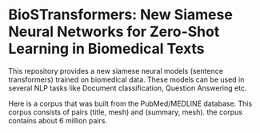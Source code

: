 # BioSTransformers: New Siamese Neural Networks for Zero-Shot Learning in Biomedical Texts
This repository provides a new siamese neural models (sentence transformers) trained on biomedical data. These models can be used in several NLP tasks like Document classification, Question Answering etc.


Here is a corpus that was built from the PubMed/MEDLINE database. This corpus consists of pairs (title, mesh) and (summary, mesh). the corpus contains about 6 million pairs.
